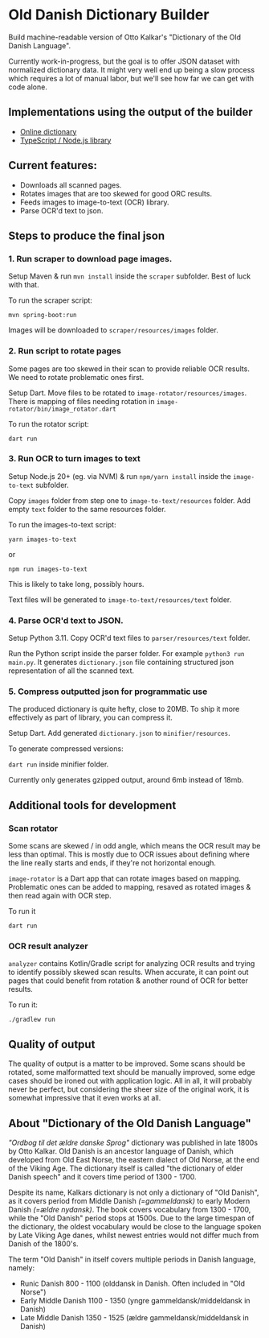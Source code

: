 # Old Danish Dictionary Builder

Build machine-readable version of Otto Kalkar's "Dictionary of the Old Danish Language".

Currently work-in-progress, but the goal is to offer JSON dataset with normalized dictionary data. It might very well end up being a slow process which requires a lot of manual labor, but we'll see how far we can get with code alone.

## Implementations using the output of the builder

- [Online dictionary](https://old-danish-dictionary.vercel.app/)
- [TypeScript / Node.js library](https://github.com/stscoundrel/old-danish-dictionary)

## Current features:
- Downloads all scanned pages.
- Rotates images that are too skewed for good ORC results.
- Feeds images to image-to-text (OCR) library.
- Parse OCR'd text to json.

## Steps to produce the final json

### 1. Run scraper to download page images.

Setup Maven & run `mvn install` inside the `scraper` subfolder. Best of luck with that.

To run the scraper script:

`mvn spring-boot:run`

Images will be downloaded to `scraper/resources/images` folder.

### 2. Run script to rotate pages

Some pages are too skewed in their scan to provide reliable OCR results. We need to rotate problematic ones first.

Setup Dart. Move files to be rotated to `image-rotator/resources/images`. There is mapping of files needing rotation in `image-rotator/bin/image_rotator.dart`

To run the rotator script:

`dart run`

### 3. Run OCR to turn images to text

Setup Node.js 20+ (eg. via NVM) & run `npm/yarn install` inside the `image-to-text` subfolder.

Copy `images` folder from step one to `image-to-text/resources` folder. Add empty `text` folder to the same resources folder.

To run the images-to-text script:

`yarn images-to-text`

or

`npm run images-to-text`

This is likely to take long, possibly hours.

Text files will be generated to `image-to-text/resources/text` folder.

### 4. Parse OCR'd text to JSON.

Setup Python 3.11. Copy OCR'd text files to `parser/resources/text` folder.

Run the Python script inside the parser folder. For example `python3 run main.py`. It generates `dictionary.json` file containing structured json representation of all the scanned text.

### 5. Compress outputted json for programmatic use

The produced dictionary is quite hefty, close to 20MB. To ship it more effectively as part of library, you can compress it.

Setup Dart. Add generated `dictionary.json` to `minifier/resources`. 

To generate compressed versions:

`dart run` inside minifier folder.

Currently only generates gzipped output, around 6mb instead of 18mb.

## Additional tools for development

### Scan rotator

Some scans are skewed / in odd angle, which means the OCR result may be less than optimal. This is mostly due to OCR issues about defining where the line really starts and ends, if they're not horizontal enough.

`image-rotator` is a Dart app that can rotate images based on mapping. Problematic ones can be added to mapping, resaved as rotated images & then read again with OCR step.

To run it

`dart run`

### OCR result analyzer

`analyzer` contains Kotlin/Gradle script for analyzing OCR results and trying to identify possibly skewed scan results. When accurate, it can point out pages that could benefit from rotation & another round of OCR for better results.

To run it:

`./gradlew run`


## Quality of output

The quality of output is a matter to be improved. Some scans should be rotated, some malformatted text should be manually improved, some edge cases should be ironed out with application logic. All in all, it will probably never be perfect, but considering the sheer size of the original work, it is somewhat impressive that it even works at all.

## About "Dictionary of the Old Danish Language"

_"Ordbog til det ældre danske Sprog"_ dictionary was published in late 1800s by Otto Kalkar. Old Danish is an ancestor language of Danish, which developed from Old East Norse, the eastern dialect of Old Norse, at the end of the Viking Age. The dictionary itself is called "the dictionary of elder Danish speech" and it covers time period of 1300 - 1700.

Despite its name, Kalkars dictionary is not only a dictionary of "Old Danish", as it covers period from Middle Danish _(=gammeldansk)_ to early Modern Danish _(=ældre nydansk)_. The book covers vocabulary from 1300 - 1700, while the "Old Danish" period stops at 1500s. Due to the large timespan of the dictionary, the oldest vocabulary would be close to the language spoken by Late Viking Age danes, whilst newest entries would not differ much from Danish of the 1800's.

The term "Old Danish" in itself covers multiple periods in Danish language, namely:

- Runic Danish 800 - 1100 (olddansk in Danish. Often included in "Old Norse")
- Early Middle Danish 1100 - 1350 (yngre gammeldansk/middeldansk in Danish)
- Late Middle Danish 1350 - 1525 (ældre gammeldansk/middeldansk in Danish)
